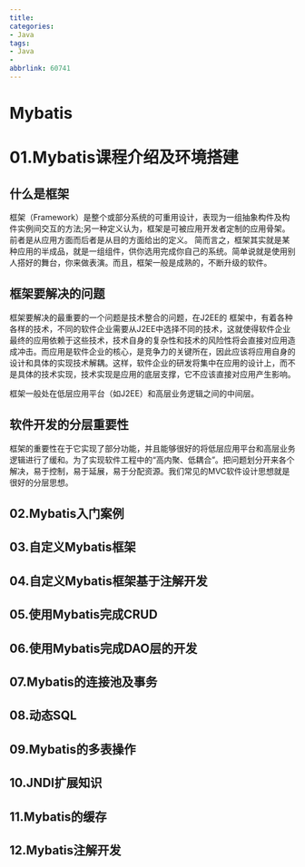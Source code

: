```yaml
---
title: 
categories:
- Java
tags:
- Java
- 
abbrlink: 60741
---
```

# Mybatis

# 01.Mybatis课程介绍及环境搭建

## 什么是框架

框架（Framework）是整个或部分系统的可重用设计，表现为一组抽象构件及构件实例间交互的方法;另一种定义认为，框架是可被应用开发者定制的应用骨架。前者是从应用方面而后者是从目的方面给出的定义。 简而言之，框架其实就是某种应用的半成品，就是一组组件，供你选用完成你自己的系统。简单说就是使用别人搭好的舞台，你来做表演。而且，框架一般是成熟的，不断升级的软件。

## 框架要解决的问题

框架要解决的最重要的一个问题是技术整合的问题，在J2EE的 框架中，有着各种各样的技术，不同的软件企业需要从J2EE中选择不同的技术，这就使得软件企业最终的应用依赖于这些技术，技术自身的复杂性和技术的风险性将会直接对应用造成冲击。而应用是软件企业的核心，是竞争力的关键所在，因此应该将应用自身的设计和具体的实现技术解耦。这样，软件企业的研发将集中在应用的设计上，而不是具体的技术实现，技术实现是应用的底层支撑，它不应该直接对应用产生影响。 

框架一般处在低层应用平台（如J2EE）和高层业务逻辑之间的中间层。

## 软件开发的分层重要性

框架的重要性在于它实现了部分功能，并且能够很好的将低层应用平台和高层业务逻辑进行了缓和。为了实现软件工程中的“高内聚、低耦合”。把问题划分开来各个解决，易于控制，易于延展，易于分配资源。我们常见的MVC软件设计思想就是很好的分层思想。

## 02.Mybatis入门案例





## 03.自定义Mybatis框架



## 04.自定义Mybatis框架基于注解开发





## 05.使用Mybatis完成CRUD



## 06.使用Mybatis完成DAO层的开发

## 07.Mybatis的连接池及事务

## 08.动态SQL

## 09.Mybatis的多表操作

## 10.JNDI扩展知识

## 11.Mybatis的缓存

## 12.Mybatis注解开发